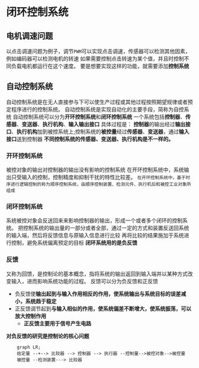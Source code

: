 
# 闭环控制系统
## 电机调速问题
以点击调速问题为例子，调节`PWM`可以实现点击调速，传感器可以检测其他因素，例如编码器可以检测电机的转速
如果需要控制点击转速为某个值，并且时控制不同负载电机都运行在这个速度。
要是想要实现这样的功能，就需要添加**控制系统**

## 自动控制系统
自动控制系统是在无人直接参与下可以使生产过程或其他过程按照期望规律或者预定程序进行的控制系统。
自动控制系统是实现自动化的主要手段，简称为自控系统
自动控制系统可以分为**开环控制系统**和**闭环控制系统**
一个系统包括**控制器**、**传感器**、**变送器**、**执行机构**、**输入输出接口**
具体过程是：
**控制器**的输出经过**输出接口**、**执行机构**加到被控系统上;控制系统的**被控量**经过**传感器**、**变送器**，通过**输入接口**送到控制器
**不同控制系统的传感器、变送器、执行机构是不一样的。**

### 开环控制系统
被控对象的输出对控制器的输出没有影响的控制系统
在开环控制系统中，系统输出只受输入的控制，控制精度和抑制干扰的特性比较差。
`在开环控制系统中，基于时序进行逻辑控制的称为顺序控制系统，由顺序控制装置、检测元件、执行机后和被控工业对象所组成`

### 闭环控制系统
系统被控对象会反送回来来影响控制器的输出，形成一个或者多个闭环的控制系统。
把控制系统的输出量的一部分或者全部，通过一定的方式和装置反送回系统的输入端，然后将反馈信息与原输入信息进行比较
再将比较的结果施加于系统进行控制，避免系统偏离预定的目标
**闭环系统用的是负反馈**

### 反馈
又称为回馈，是控制论的基本概念，指将系统的输出返回到输入端并以某种方式改变输入，进而影响系统功能的过程。
反馈可以分为负反馈和正反馈
+ 负反馈使**输出起到与输入作用相反的作用，使系统输出与系统目标的误差减小，系统趋于稳定**
+ 正反馈调节起到**与输入相似的作用，使系统偏差不断增大，使系统振荡，可以放大控制作用**
	+ **正反馈主要用于信号产生电路**

**对负反馈的研究是控制论的核心问题**

```mermaid
	graph LR;
	给定量 --+--> 比较器 --> 控制器 --> 执行器 --控制量-->被控对象-->被控量
	被控量 --检测装置---> 比较器
```